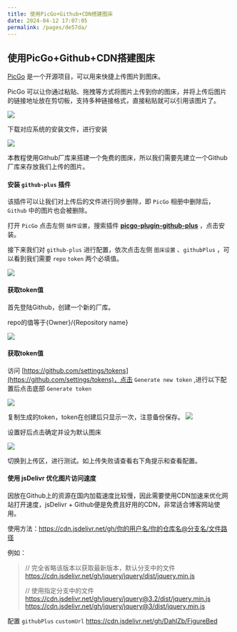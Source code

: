 ```yaml
---
title: 使用PicGo+Github+CDN搭建图床
date: 2024-04-12 17:07:05
permalink: /pages/de57da/
---
```

## 使用PicGo+Github+CDN搭建图床

[PicGo](https://github.com/Molunerfinn/PicGo) 是一个开源项目，可以用来快捷上传图片到图床。

PicGo 可以让你通过粘贴、拖拽等方式将图片上传到你的图床，并将上传后图片的链接地址放在剪切板，支持多种链接格式，直接粘贴就可以引用该图片了。

![](https://cdn.jsdelivr.net/gh/DahlZb/FigureBed/img/20191206155619.png)

下载对应系统的安装文件，进行安装

![](https://cdn.jsdelivr.net/gh/DahlZb/FigureBed/img/20191206155753.png)

本教程使用Github厂库来搭建一个免费的图床，所以我们需要先建立一个Github厂库来存放我们上传的图片。
#### 安装 `github-plus` 插件

该插件可以让我们对上传后的文件进行同步删除，即 `PicGo` 相册中删除后，`Github` 中的图片也会被删除。

打开 `PicGo` 点击左侧 `插件设置`，搜索插件 **[picgo-plugin-github-plus](https://github.com/zWingz/picgo-plugin-github-plus)** ，点击安装。

接下来我们对 `github-plus` 进行配置，依次点击左侧 `图床设置` 、`githubPlus` ，可以看到我们需要 `repo` `token` 两个必填值。

![](https://cdn.jsdelivr.net/gh/DahlZb/FigureBed/img/20191206155831.png)

#### 获取token值

首先登陆Github，创建一个新的厂库。

repo的值等于{Owner}/{Repository name}

![](https://cdn.jsdelivr.net/gh/DahlZb/FigureBed/img/20191206155901.png)

#### 获取token值

访问 [https://github.com/settings/tokens](https://github.com/settings/tokens)，点击 `Generate new token` ,进行以下配置后点击底部 `Generate token`

![](https://cdn.jsdelivr.net/gh/DahlZb/FigureBed/img/20191206155942.png)

复制生成的token，token在创建后只显示一次，注意备份保存。
![](https://cdn.jsdelivr.net/gh/DahlZb/FigureBed/img/20191206160009.png)

设置好后点击确定并设为默认图床

![](https://cdn.jsdelivr.net/gh/DahlZb/FigureBed/img/20191206160026.png)

切换到上传区，进行测试。如上传失败请查看右下角提示和查看配置。

#### 使用 jsDelivr 优化图片访问速度

因放在Github上的资源在国内加载速度比较慢，因此需要使用CDN加速来优化网站打开速度，jsDelivr + Github便是免费且好用的CDN，非常适合博客网站使用。

使用方法：https://cdn.jsdelivr.net/gh/你的用户名/你的仓库名@分支名/文件路径

例如：

>// 完全省略该版本以获取最新版本，默认分支中的文件
>https://cdn.jsdelivr.net/gh/jquery/jquery/dist/jquery.min.js
>
>// 使用指定分支中的文件
>https://cdn.jsdelivr.net/gh/jquery/jquery@3.2/dist/jquery.min.js
>https://cdn.jsdelivr.net/gh/jquery/jquery@3/dist/jquery.min.js

配置 `githubPlus` `customUrl` https://cdn.jsdelivr.net/gh/DahlZb/FigureBed